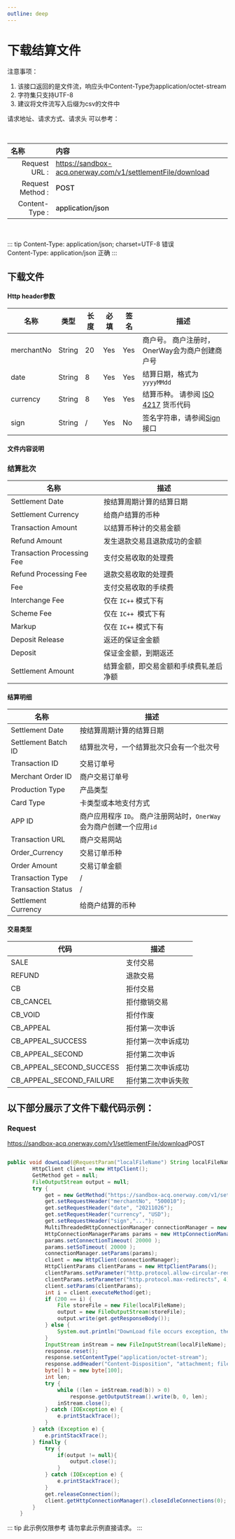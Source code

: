 ```yaml
---
outline: deep
---
```

<script setup>

  import {reactive, ref, watch, onMounted, unref } from 'vue'; 
import {requestGen, secret} from "./util/utils";
import CMExample from './components/CMExample.vue';
import CMNote from './components/CMNote.vue';
import CustomPopover from './components/element-ui/CustomPopover.vue'; 
import CustomTable from "./components/element-ui/CustomTable.vue";
import {TopRight, View} from "@element-plus/icons-vue";
import { ClickOutside as vClickOutside } from 'element-plus';


</script>

# 下载结算文件

注意事项：<br>
1. 该接口返回的是文件流，响应头中Content-Type为application/octet-stream
2. 字符集只支持UTF-8
3. 建议将文件流写入后缀为csv的文件中


  <el-alert
    title="调用此接口之前，需先联系我们开通下载权限。"
    type="warning"
    show-icon>
  </el-alert>


请求地址、请求方式、请求头 可以参考：


<br>

|   <div style="text-align: left;">名称</div>| 内容                                                          |
|----------------:|:---------------------------------------------------------------|
| Request URL :    | https://sandbox-acq.onerway.com/v1/settlementFile/download  |
| Request Method : | <div style="color:var(--vp-c-brand-1);font-weight:500;"> POST  </div>                                                        |
| Content-Type :  | <div style="color:var(--vp-c-brand-1);font-weight:500;">application/json      </div>                                        |

<br>

<div class="alertbox3">

::: tip  Content-Type: application/json; charset=UTF-8 错误   <br>Content-Type: application/json 正确 
:::

</div>


## 下载文件

#### Http header参数

<div class="custom-table bordered-table">

| 名称         | 类型     | 长度 | 必填  | 签名  | 描述                          |
|------------|--------|----|-----|-----|-----------------------------|
| merchantNo | String | 20 | Yes | Yes | 商户号。 商户注册时，OnerWay会为商户创建商户号 |
| date       | String | 8  | Yes | Yes | 结算日期，格式为`yyyyMMdd`           |
| currency   | String | 8  | Yes | Yes | 结算币种。 请参阅 [ISO 4217](https://en.wikipedia.org/wiki/ISO_4217#List_of_ISO_4217_currency_codes) 货币代码     |
| sign       | String | /  | Yes | No  | 签名字符串，请参阅[Sign](./sign)接口                         |
</div>


#### 文件内容说明

### 结算批次


<div class="custom-table bordered-table">

| 名称                         | 描述                  |
|----------------------------|---------------------|
| Settlement Date            | 按结算周期计算的结算日期        |
| Settlement Currency        | 给商户结算的币种            |
| Transaction Amount         | 以结算币种计的交易金额         |
| Refund Amount              | 发生退款交易且退款成功的金额      |
| Transaction Processing Fee | 支付交易收取的处理费          |
| Refund Processing Fee      | 退款交易收取的处理费          |
| Fee                        | 支付交易收取的手续费          |
| Interchange Fee            | 仅在 `IC++` 模式下有        |
| Scheme Fee                 | 仅在 `IC++ `模式下有        |
| Markup                     | 仅在 `IC++` 模式下有        |
| Deposit Release            | 返还的保证金金额            |
| Deposit                    | 保证金金额，到期返还          |
| Settlement Amount          | 结算金额，即交易金额和手续费轧差后净额 |

</div>



#### 结算明细


<div class="custom-table bordered-table">

| 名称                  | 描述                                     |
|---------------------|----------------------------------------|
| Settlement Date     | 按结算周期计算的结算日期                           |
| Settlement Batch ID | 结算批次号，一个结算批次只会有一个批次号                   |
| Transaction ID      | 交易订单号                                  |
| Merchant Order ID   | 商户交易订单号                                |
| Production Type     | 产品类型                                   |
| Card Type           | 卡类型或本地支付方式                             |
| APP ID              | 商户应用程序 `ID`。 商户注册网站时，`OnerWay`会为商户创建一个应用`id` |
| Transaction URL     | 商户交易网站                                 |
| Order_Currency      | 交易订单币种                                 |
| Order Amount        | 交易订单金额                                 |
| Transaction Type    | /                                      |
| Transaction Status  | /                                      |
| Settlement Currency | 给商户结算的币种                               |

</div>



#### 交易类型


<div class="custom-table bordered-table">

| 代码                       | 描述        |
|--------------------------|-----------|
| SALE                     | 支付交易      |
| REFUND                   | 退款交易      |
| CB                       | 拒付交易      |
| CB_CANCEL                | 拒付撤销交易    |
| CB_VOID                  | 拒付作废      |
| CB_APPEAL                | 拒付第一次申诉   |
| CB_APPEAL_SUCCESS        | 拒付第一次申诉成功 |
| CB_APPEAL_SECOND         | 拒付第二次申诉   |
| CB_APPEAL_SECOND_SUCCESS | 拒付第二次申诉成功 |
| CB_APPEAL_SECOND_FAILURE | 拒付第二次申诉失败 |
</div>


## 以下部分展示了文件下载代码示例：

### Request

 https://sandbox-acq.onerway.com/v1/settlementFile/download<Badge type="tip">POST</Badge>



```java

public void downLoad(@RequestParam("localFileName") String localFileName,HttpServletResponse response) {
        HttpClient client = new HttpClient();
        GetMethod get = null;
        FileOutputStream output = null;
        try {
            get = new GetMethod("https://sandbox-acq.onerway.com/v1/settlementFile/download");
            get.setRequestHeader("merchantNo", "500010");
            get.setRequestHeader("date", "20211026");
            get.setRequestHeader("currency", "USD");
            get.setRequestHeader("sign","...");
            MultiThreadedHttpConnectionManager connectionManager = new MultiThreadedHttpConnectionManager();
            HttpConnectionManagerParams params = new HttpConnectionManagerParams();
            params.setConnectionTimeout( 20000 );
            params.setSoTimeout( 20000 );
            connectionManager.setParams(params);
            client = new HttpClient(connectionManager);
            HttpClientParams clientParams = new HttpClientParams();
            clientParams.setParameter("http.protocol.allow-circular-redirects", true);
            clientParams.setParameter("http.protocol.max-redirects", 4);
            client.setParams(clientParams);
            int i = client.executeMethod(get);
            if (200 == i) {
                File storeFile = new File(localFileName);
                output = new FileOutputStream(storeFile);
                output.write(get.getResponseBody());
            } else {
                System.out.println("DownLoad file occurs exception, the error code is :" + i);
            }
            InputStream inStream = new FileInputStream(localFileName);
            response.reset();
            response.setContentType("application/octet-stream");
            response.addHeader("Content-Disposition", "attachment; filename=\"" + localFileName + "\"");
            byte[] b = new byte[100];
            int len;
            try {
                while ((len = inStream.read(b)) > 0)
                    response.getOutputStream().write(b, 0, len);
                inStream.close();
            } catch (IOException e) {
                e.printStackTrace();
            }
        } catch (Exception e) {
            e.printStackTrace();
        } finally {
            try {
                if(output != null){
                    output.close();
                }
            } catch (IOException e) {
                e.printStackTrace();
            }
            get.releaseConnection();
            client.getHttpConnectionManager().closeIdleConnections(0);
        }
    }


```


<div class="alertbox4">

::: tip 此示例仅限参考 请勿拿此示例直接请求。
:::

</div>

